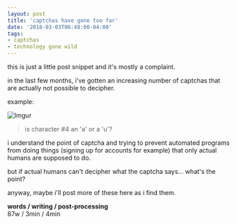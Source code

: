 ```yaml
---
layout: post
title: 'captchas have gone too far'
date: '2018-03-03T06:48:00-04:00'
tags:
- captchas
- technology gone wild
--- 
```


this is just a little post snippet and it's mostly a complaint. 

in the last few months, i've gotten an increasing number of captchas that are actually not possible to decipher. 

example: 

![Imgur](https://i.imgur.com/RkYxvvC.png)

> is character #4 an 'a' or a 'u'?

i understand the point of captcha and trying to prevent automated programs from doing things (signing up for accounts for example) that only actual humans are supposed to do. 

but if actual humans can't decipher what the captcha says... what's the point?

anyway, maybe i'll post more of these here as i find them. 

<!-- hyperlink bank -->


<!-- &#042; = asterisk -->
<!-- &#039; = single quote '-->

**words / writing / post-processing**  
87w / 3min / 4min